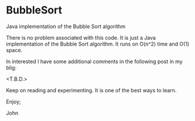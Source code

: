 # BubbleSort
Java implementation of the Bubble Sort algorithm

There is no problem associated with this code.
It is just a Java implementation of the Bubble Sort algorithm.
It runs on O(n^2) time and O(1) space.

In interested I have some additional comments in the following 
post in my blig:

<T.B.D.>

Keep on reading and experimenting. It is one of the best ways 
to learn.

Enjoy;

John
